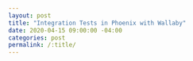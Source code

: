 ```yaml
---
layout: post
title: "Integration Tests in Phoenix with Wallaby"
date: 2020-04-15 09:00:00 -04:00
categories: post
permalink: /:title/
---
```

